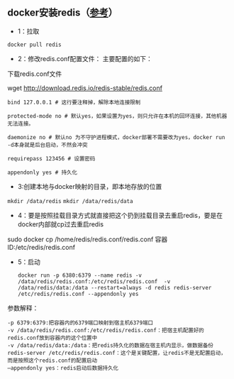 ## docker安装redis（[参考](https://www.csdn.net/tags/MtTaEgzsMjYxNDExLWJsb2cO0O0O.html)）

- 1：拉取

`docker pull redis`

- 2：修改redis.conf配置文件： 主要配置的如下：

下载redis.conf文件

wget http://download.redis.io/redis-stable/redis.conf


```
bind 127.0.0.1 # 这行要注释掉，解除本地连接限制

protected-mode no # 默认yes，如果设置为yes，则只允许在本机的回环连接，其他机器无法连接。

daemonize no # 默认no 为不守护进程模式，docker部署不需要改为yes，docker run -d本身就是后台启动，不然会冲突

requirepass 123456 # 设置密码

appendonly yes # 持久化
```



- 3:创建本地与docker映射的目录，即本地存放的位置
  
`mkdir /data/redis`
`mkdir /data/redis/data`

- 4：要是按照挂载目录方式就直接把这个扔到挂载目录去重启redis，要是在docker内部就cp过去重启redis

sudo docker cp /home/redis/redis.conf/redis.conf  容器ID:/etc/redis/redis.conf

- 5：启动
  
    `
    docker run -p 6380:6379 --name redis -v /data/redis/redis.conf:/etc/redis/redis.conf  -v /data/redis/data:/data --restart=always -d redis redis-server /etc/redis/redis.conf --appendonly yes
    `
    
参数解释：

    -p 6379:6379:把容器内的6379端口映射到宿主机6379端口 
    -v /data/redis/redis.conf:/etc/redis/redis.conf：把宿主机配置好的redis.conf放到容器内的这个位置中 
    -v /data/redis/data:/data：把redis持久化的数据在宿主机内显示，做数据备份 
    redis-server /etc/redis/redis.conf：这个是关键配置，让redis不是无配置启动，而是按照这个redis.conf的配置启动 
    –appendonly yes：redis启动后数据持久化




